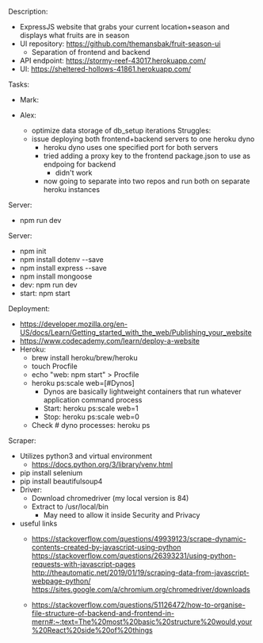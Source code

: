 Description:
- ExpressJS website that grabs your current location+season and displays what fruits are in season
- UI repository: https://github.com/themansbak/fruit-season-ui
    - Separation of frontend and backend
- API endpoint: https://stormy-reef-43017.herokuapp.com/
- UI: https://sheltered-hollows-41861.herokuapp.com/

Tasks:
- Mark:

- Alex:
    - optimize data storage of db_setup iterations
    Struggles:
    - issue deploying both frontend+backend servers to one heroku dyno
        - heroku dyno uses one specified port for both servers
        - tried adding a proxy key to the frontend package.json to use as endpoing for backend
            - didn't work
        - now going to separate into two repos and run both on separate heroku instances

Server:
- npm run dev

Server:
- npm init
- npm install dotenv --save
- npm install express --save
- npm install mongoose
- dev:  npm run dev
- start: npm start

Deployment:
- https://developer.mozilla.org/en-US/docs/Learn/Getting_started_with_the_web/Publishing_your_website
- https://www.codecademy.com/learn/deploy-a-website
- Heroku:
    - brew install heroku/brew/heroku
    - touch Procfile
    - echo "web: npm start" > Procfile
    - heroku ps:scale web=[#Dynos]
        - Dynos are basically lightweight containers that run whatever application command process
        - Start: heroku ps:scale web=1 
        - Stop: heroku ps:scale web=0
    - Check # dyno processes: heroku ps

Scraper:
- Utilizes python3 and virtual environment
    - https://docs.python.org/3/library/venv.html
- pip install selenium
- pip install beautifulsoup4
- Driver:
    - Download chromedriver (my local version is 84)
    - Extract to /usr/local/bin 
        - May need to allow it inside Security and Privacy
- useful links
    - https://stackoverflow.com/questions/49939123/scrape-dynamic-contents-created-by-javascript-using-python
    https://stackoverflow.com/questions/26393231/using-python-requests-with-javascript-pages
    http://theautomatic.net/2019/01/19/scraping-data-from-javascript-webpage-python/
    https://sites.google.com/a/chromium.org/chromedriver/downloads

    - https://stackoverflow.com/questions/51126472/how-to-organise-file-structure-of-backend-and-frontend-in-mern#:~:text=The%20most%20basic%20structure%20would,your%20React%20side%20of%20things